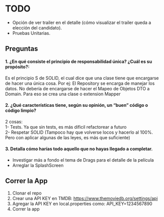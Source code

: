 # TODO
- Opción de ver trailer en el detalle (cómo visualizar el trailer queda a elección del candidato).
- Pruebas Unitarias.

## Preguntas

#### 1. ¿En qué consiste el principio de responsabilidad única? ¿Cuál es su propósito?:
Es el principio S de SOLID, el cual dice que una clase tiene que encargarse de hacer una única cosa. Por ej:
El Repository se encarga de manejar los datos. No debería de encargarse de hacer el Mapeo de Objetos DTO a Domain. Para eso se crea una clase o extension Mapper

#### 2. ¿Qué características tiene, según su opinión, un “buen” código o código limpio?
2 cosas:  
1- Tests. Ya que sin tests, es más dificil refactorear a futuro  
2- Respetar SOLID (Tampoco hay que volverse locos y hacerlo al 100%. Pero con aplicar algunas de las leyes, es más que suficiente)

#### 3. Detalla cómo harías todo aquello que no hayas llegado a completar. 
- Investigar más a fondo el tema de Drags para el detalle de la película
- Arreglar la SplashScreen

## Correr la App
1. Clonar el repo
2. Crear una API KEY en TMDB: https://www.themoviedb.org/settings/api
3. Agregar la API KEY en local.properties como: API_KEY=1234567890
4. Correr la app
